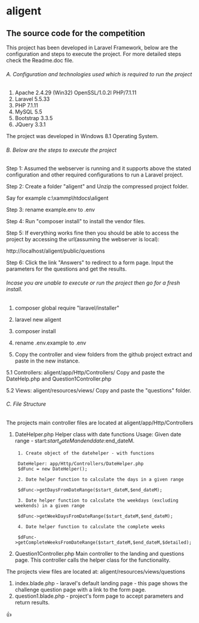 # aligent
## The source code for the competition

This project has been developed in Laravel Framework, below are the configuration and steps to execute the project. For more detailed steps check the Readme.doc file.

###### A. Configuration and technologies used which is required to run the project

1. Apache	2.4.29 (Win32) OpenSSL/1.0.2l PHP/7.1.11
2. Laravel	5.5.33
3. PHP	7.1.11
4. MySQL	5.5
5. Bootstrap	3.3.5
6. JQuery	3.3.1

The project was developed in Windows 8.1 Operating System.

###### B. Below are the steps to execute the project

Step 1: Assumed the webserver is running and it supports above the stated configuration and other required configurations to run a Laravel project.

Step 2: Create a folder "aligent" and Unzip the compressed project folder. 

Say for example  c:\xammp\htdocs\aligent

Step 3: rename example.env to .env

Step 4: Run "composer install" to install the vendor files. 

Step 5:  If everything works fine then you should be able to access the project by accessing the url(assuming the webserver is local): 

http://localhost/aligent/public/questions

Step 6: Click the link "Answers" to redirect to a form page. Input the parameters for the questions and get the results.


###### Incase you are unable to execute or run the project then go for a fresh install.

1. composer global require "laravel/installer"

2. laravel new aligent

3. composer install 

4. rename .env.example to .env

5. Copy the controller and view folders from the github project extract and paste in the new instance.

5.1 Controllers: aligent/app/Http/Controllers/
Copy and paste the DateHelp.php and Question1Controller.php

5.2 Views: aligent/resources/views/
Copy and paste the "questions" folder.


###### C. File Structure

The projects main controller files are located at aligent/app/Http/Controllers

1. DateHelper.php
Helper class with date functions
Usage:
Given date range - start:$start_dateM and end date:$end_dateM.
		
		1. Create object of the datehelper - with functions 
		
		DateHelper: app/Http/Controllers/DateHelper.php
		$dFunc = new DateHelper();
		
		2. Date helper function to calculate the days in a given range
		
		$dFunc->getDaysFromDateRange($start_dateM,$end_dateM);
		
		3. Date helper function to calculate the weekdays (excluding weekends) in a given range
		
		$dFunc->getWeekDaysFromDateRange($start_dateM,$end_dateM);
		
		4. Date helper function to calculate the complete weeks
		 
		$dFunc->getCompleteWeeksFromDateRange($start_dateM,$end_dateM,$detailed);


2. Question1Controller.php
Main controller to the landing and questions page. This controller calls the helper class for the functionality.

The projects view files are located at: aligent/resources/views/questions

1. index.blade.php - laravel's default landing page - this page shows the challenge question page with a link to the form page.
2. question1.blade.php - project's form page to accept parameters and return results.

:+1: 

